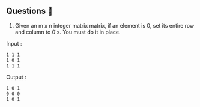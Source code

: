 ## Questions 📝

1. Given an m x n integer matrix matrix, if an element is 0, set its entire row and column to 0's. You must do it in place.
  
  Input :
  ```sh
  1 1 1
  1 0 1
  1 1 1
  ```

  Output :
  ```sh
  1 0 1
  0 0 0
  1 0 1
  ```
